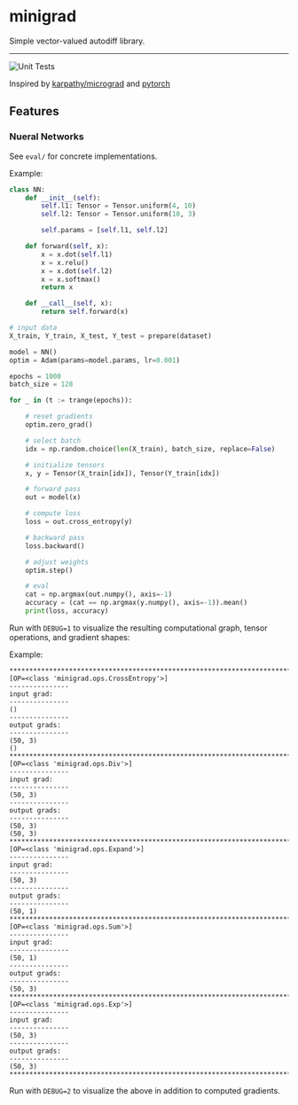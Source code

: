 # minigrad

Simple vector-valued autodiff library.

--------------------------------------------------------------------

![Unit Tests](https://github.com/markoelez/minigrad/workflows/Unit%20Tests/badge.svg)

Inspired by [karpathy/micrograd](https://github.com/karpathy/micrograd) and [pytorch](https://github.com/pytorch/pytorch)


## Features

### Nueral Networks

See `eval/` for concrete implementations.

Example:

```python
class NN:
    def __init__(self):
        self.l1: Tensor = Tensor.uniform(4, 10)
        self.l2: Tensor = Tensor.uniform(10, 3)

        self.params = [self.l1, self.l2]

    def forward(self, x):
        x = x.dot(self.l1)
        x = x.relu()
        x = x.dot(self.l2)
        x = x.softmax()
        return x

    def __call__(self, x):
        return self.forward(x)

# input data
X_train, Y_train, X_test, Y_test = prepare(dataset)

model = NN()
optim = Adam(params=model.params, lr=0.001)

epochs = 1000
batch_size = 128

for _ in (t := trange(epochs)):

    # reset gradients
    optim.zero_grad()

    # select batch
    idx = np.random.choice(len(X_train), batch_size, replace=False)

    # initialize tensors
    x, y = Tensor(X_train[idx]), Tensor(Y_train[idx])

    # forward pass
    out = model(x)

    # compute loss
    loss = out.cross_entropy(y)

    # backward pass
    loss.backward()

    # adjust weights
    optim.step()

    # eval
    cat = np.argmax(out.numpy(), axis=-1)
    accuracy = (cat == np.argmax(y.numpy(), axis=-1)).mean()
    print(loss, accuracy)
```

Run with `DEBUG=1` to visualize the resulting computational graph, tensor operations, and gradient shapes:

Example:
```
********************************************************************************
[OP=<class 'minigrad.ops.CrossEntropy'>]
---------------
input grad:
---------------
()
---------------
output grads:
---------------
(50, 3)
()
********************************************************************************
[OP=<class 'minigrad.ops.Div'>]
---------------
input grad:
---------------
(50, 3)
---------------
output grads:
---------------
(50, 3)
(50, 3)
********************************************************************************
[OP=<class 'minigrad.ops.Expand'>]
---------------
input grad:
---------------
(50, 3)
---------------
output grads:
---------------
(50, 1)
********************************************************************************
[OP=<class 'minigrad.ops.Sum'>]
---------------
input grad:
---------------
(50, 1)
---------------
output grads:
---------------
(50, 3)
********************************************************************************
[OP=<class 'minigrad.ops.Exp'>]
---------------
input grad:
---------------
(50, 3)
---------------
output grads:
---------------
(50, 3)
********************************************************************************
```

Run with `DEBUG=2` to visualize the above in addition to computed gradients.
